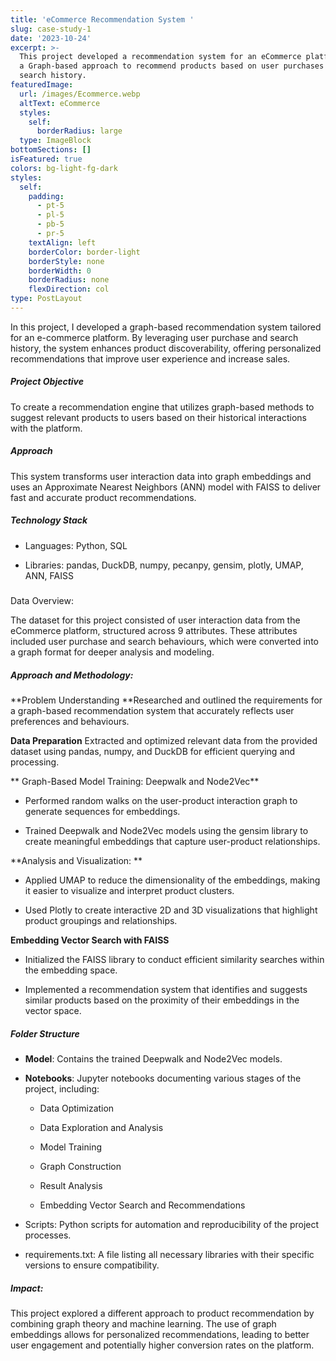 ```yaml
---
title: 'eCommerce Recommendation System '
slug: case-study-1
date: '2023-10-24'
excerpt: >-
  This project developed a recommendation system for an eCommerce platform using
  a Graph-based approach to recommend products based on user purchases and
  search history. 
featuredImage:
  url: /images/Ecommerce.webp
  altText: eCommerce
  styles:
    self:
      borderRadius: large
  type: ImageBlock
bottomSections: []
isFeatured: true
colors: bg-light-fg-dark
styles:
  self:
    padding:
      - pt-5
      - pl-5
      - pb-5
      - pr-5
    textAlign: left
    borderColor: border-light
    borderStyle: none
    borderWidth: 0
    borderRadius: none
    flexDirection: col
type: PostLayout
---
```

In this project, I developed a graph-based recommendation system tailored for an e-commerce platform. By leveraging user purchase and search history, the system enhances product discoverability, offering personalized recommendations that improve user experience and increase sales.

##### Project Objective

To create a recommendation engine that utilizes graph-based methods to suggest relevant products to users based on their historical interactions with the platform.

##### Approach

This system transforms user interaction data into graph embeddings and uses an Approximate Nearest Neighbors (ANN) model with FAISS to deliver fast and accurate product recommendations.

##### Technology Stack

*   Languages: Python, SQL

*   Libraries: pandas, DuckDB, numpy, pecanpy, gensim, plotly, UMAP, ANN, FAISS

##### 
Data Overview:

The dataset for this project consisted of user interaction data from the eCommerce platform, structured across 9 attributes. These attributes included user purchase and search behaviours, which were converted into a graph format for deeper analysis and modeling.

##### Approach and Methodology:

**Problem Understanding
**Researched and outlined the requirements for a graph-based recommendation system that accurately reflects user preferences and behaviours.

**Data Preparation**
Extracted and optimized relevant data from the provided dataset using pandas, numpy, and DuckDB for efficient querying and processing.

**
Graph-Based Model Training: Deepwalk and Node2Vec** 

*   Performed random walks on the user-product interaction graph to generate sequences for embeddings.

*   Trained Deepwalk and Node2Vec models using the gensim library to create meaningful embeddings that capture user-product relationships.

**Analysis and Visualization:
**

*   Applied UMAP to reduce the dimensionality of the embeddings, making it easier to visualize and interpret product clusters.

*   Used Plotly to create interactive 2D and 3D visualizations that highlight product groupings and relationships.

**Embedding Vector Search with FAISS**

*   Initialized the FAISS library to conduct efficient similarity searches within the embedding space.

*   Implemented a recommendation system that identifies and suggests similar products based on the proximity of their embeddings in the vector space.

##### Folder Structure

*
    **Model**: Contains the trained Deepwalk and Node2Vec models.

*   **Notebooks**: Jupyter notebooks documenting various stages of the project, including:

    *   Data Optimization

    *   Data Exploration and Analysis

    *   Model Training

    *   Graph Construction

    *   Result Analysis

    *   Embedding Vector Search and Recommendations


<!---->

*   Scripts: Python scripts for automation and reproducibility of the project processes. 

*   requirements.txt: A file listing all necessary libraries with their specific versions to ensure compatibility.

##### Impact:

This project explored a different approach to product recommendation by combining graph theory and machine learning. The use of graph embeddings allows for personalized recommendations, leading to better user engagement and potentially higher conversion rates on the platform.

